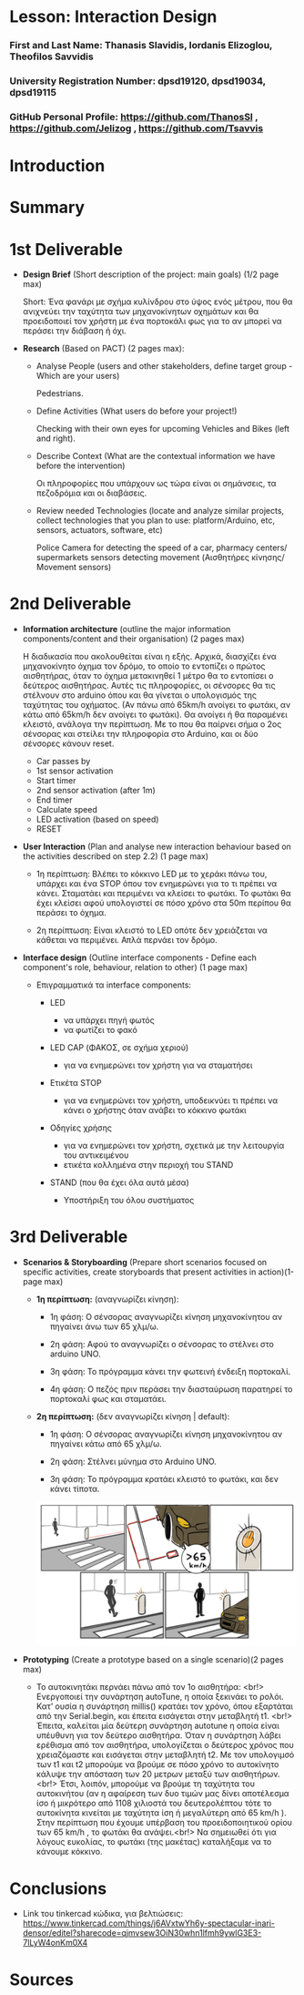 # Lesson: Interaction Design

### First and Last Name: Thanasis Slavidis, Iordanis Elizoglou, Theofilos Savvidis
### University Registration Number: dpsd19120, dpsd19034, dpsd19115
### GitHub Personal Profile: https://github.com/ThanosSl , https://github.com/Jelizog , https://github.com/Tsavvis

# Introduction

# Summary


# 1st Deliverable
- **Design Brief** (Short description of the project: main goals) (1/2 page max)
    
    Short: Ένα φανάρι με σχήμα κυλίνδρου στο ύψος ενός μέτρου, που θα ανιχνεύει την ταχύτητα των μηχανοκίνητων οχημάτων και θα προειδοποιεί τον χρήστη με ένα πορτοκάλι φως για το αν μπορεί να περάσει την διάβαση ή όχι.
    
- **Research** (Based on PACT) (2 pages max):
    - Analyse People (users and other stakeholders, define target group - Which are your users)
        
        Pedestrians.
        
    - Define Activities (What users do before your project!)
        
        Checking with their own eyes for upcoming Vehicles and Bikes (left and right).
        
    - Describe Context (What are the contextual information we have before the intervention)
        
        Οι πληροφορίες που υπάρχουν ως τώρα είναι οι σημάνσεις, τα πεζοδρόμια και οι διαβάσεις.
        
    - Review needed Technologies (locate and analyze similar projects, collect technologies that you plan to use: platform/Arduino, etc, sensors, actuators, software, etc)
        
        Police Camera for detecting the speed of a car, pharmacy centers/ supermarkets sensors detecting movement (Αισθητήρες κίνησης/ Movement sensors)

# 2nd Deliverable
- **Information architecture** (outline the major information components/content and their organisation) (2 pages max)
  
     Η διαδικασία που ακολουθείται είναι η εξής. Αρχικά, διασχίζει ένα μηχανοκίνητο όχημα τον δρόμο, το οποίο το εντοπίζει ο πρώτος αισθητήρας, όταν το όχημα μετακινηθεί 1 μέτρο θα το εντοπίσει ο δεύτερος αισθητήρας. Αυτές τις πληροφορίες, οι σένσορες θα τις στέλνουν στο arduino όπου και θα γίνεται ο υπολογισμός της ταχύτητας του οχήματος. (Αν πάνω από 65km/h ανοίγει το φωτάκι, αν κάτω από 65km/h δεν ανοίγει το φωτάκι). Θα ανοίγει ή θα παραμένει κλειστό, ανάλογα την περίπτωση. Με το που θα παίρνει σήμα ο 2ος σένσορας και στείλει την πληροφορία στο Arduino, και οι δύο σένσορες κάνουν reset.
  
     - Car passes by
     - 1st sensor activation
     - Start timer
     - 2nd sensor activation (after 1m)
     - End timer
     - Calculate speed
     - LED activation (based on speed)
     - RESET
 
- **User Interaction** (Plan and analyse new interaction behaviour based on the activities described on step 2.2) (1 page max)
     
     - 1η περίπτωση: Βλέπει το κόκκινο LED με το χεράκι πάνω του, υπάρχει και ένα STOP όπου τον ενημερώνει για το τι πρέπει να κάνει. Σταματάει και περιμένει να κλείσει το φωτάκι. Το φωτάκι θα έχει κλείσει αφού υπολογιστεί σε πόσο χρόνο στα 50m περίπου θα περάσει το όχημα.

     - 2η περίπτωση: Είναι κλειστό το LED οπότε δεν χρειάζεται να κάθεται να περιμένει. Απλά περνάει τον δρόμο.

- **Interface design** (Outline interface components - Define each component's role, behaviour, relation to other) (1 page max)
  
   - Επιγραμματικά τα interface components:

     - LED 
       - να υπάρχει πηγή φωτός
       - να φωτίζει το φακό
    
     - LED CAP  (ΦΑΚΟΣ, σε σχήμα χεριού)
       - για να ενημερώνει τον χρήστη για να σταματήσει
    
     - Ετικέτα STOP
       - για να ενημερώνει τον χρήστη, υποδεικνύει τι πρέπει να κάνει ο χρήστης όταν ανάβει το κόκκινο φωτάκι
    
     - Οδηγίες χρήσης
       - για να ενημερώνει τον χρήστη, σχετικά με την λειτουργία του αντικειμένου
       - ετικέτα κολλημένα στην περιοχή του STAND
    
     - STAND (που θα έχει όλα αυτά μέσα)
       - Υποστήριξη του όλου συστήματος
 
 



# 3rd Deliverable 
- **Scenarios & Storyboarding** (Prepare short scenarios focused on specific activities, create storyboards that present activities in action)(1-page max)
 
  - **1η περίπτωση:** (αναγνωρίζει κίνηση):
   
    - 1η φάση: Ο σένσορας αναγνωρίζει κίνηση μηχανοκίνητου αν πηγαίνει άνω των 65 χλμ/ω.
  
    - 2η φάση: Αφού το αναγνωρίζει ο σένσορας το στέλνει στο arduino UNO.
  
    - 3η φάση: Το πρόγραμμα κάνει την φωτεινή ένδειξη πορτοκαλί.
   
    - 4η φάση: Ο πεζός πριν περάσει την διασταύρωση παρατηρεί το πορτοκαλί φως και σταματάει.
  
  
  - **2η περίπτωση:** (δεν αναγνωρίζει κίνηση | default):
    
    - 1η φάση: Ο σένσορας αναγνωρίζει κίνηση μηχανοκίνητου αν πηγαίνει κάτω από 65 χλμ/ω.
    
    - 2η φάση: Στέλνει μύνημα στο Arduino UNO.
    
    - 3η φάση: Το πρόγραμμα κρατάει κλειστό το φωτάκι, και δεν κάνει τίποτα. 
 
    ![This is an image](https://github.com/ThanosSl/Interaction-Design-Project-Assignment/blob/main/arduino_storyborad1.png)

- **Prototyping** (Create a prototype based on a single scenario)(2 pages max)
  
     - Το αυτοκινητάκι περνάει πάνω από τον 1ο αισθητήρα: <br!>
       Ενεργοποιεί την συνάρτηση autoTune, η οποία ξεκινάει το ρολόι. Κατ’ ουσία  η συνάρτηση millis() κρατάει τον χρόνο, όπου εξαρτάται από την Serial.begin, και έπειτα     εισάγεται στην μεταβλητή t1. <br!>
Έπειτα, καλείται μία δεύτερη συνάρτηση autotune η οποία είναι υπέυθυνη για τον δεύτερο αισθητήρα. Όταν η συνάρτηση λάβει ερέθισμα από τον αισθητήρα, υπολογίζεται ο     δεύτερος χρόνος που χρειαζόμαστε και εισάγεται στην μεταβλητή t2. Με τον υπολογιμσό των t1 και t2 μπορούμε να βρούμε σε πόσο χρόνο το αυτοκίνητο κάλυψε την         απόσταση των 20 μετρων μεταξύ των αισθητήρων. <br!>
Έτσι, λοιπόν, μπορούμε να βρούμε τη ταχύτητα του αυτοκινήτου (αν η αφαίρεση των δυο τιμών μας δίνει αποτέλεσμα ίσο ή μικρότερο από 1108 χιλιοστά του δευτερολέπτου   τότε το αυτοκίνητα κινείται με ταχύτητα ίση ή μεγαλύτερη από 65 km/h ). Στην περίπτωση που έχουμε υπέρβαση του προειδοποιητικού ορίου των 65 km/h , το φωτάκι θα ανάψει.<br!>
Να σημειωθεί ότι για λόγους ευκολίας, το φωτάκι (της μακέτας) καταλήξαμε να το κάνουμε κόκκινο.

   
 
# Conclusions
- Link του tinkercad κώδικα, για βελτιώσεις: https://www.tinkercad.com/things/j6AVxtwYh6y-spectacular-inari-densor/editel?sharecode=qjmvsew3OiN30whn1lfmh9ywlG3E3-7lLyW4onKm0X4

# Sources

